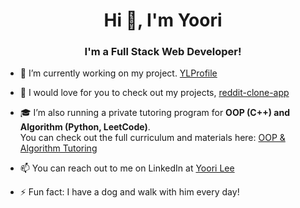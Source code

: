 <h1 align="center">Hi 👋, I'm Yoori</h1>
<h3 align="center">I'm a Full Stack Web Developer!</h3>

- 🤔 I’m currently working on my project. [YLProfile](https://github.com/YooriLee-825/YLProfile) 

- 🔭 I would love for you to check out my projects, [reddit-clone-app](https://github.com/YooriLee-825/reddit-app)

- 🎓 I’m also running a private tutoring program for **OOP (C++) and Algorithm (Python, LeetCode)**.  
  You can check out the full curriculum and materials here: [OOP & Algorithm Tutoring](https://github.com/YooriLee-825/DevLee)

- 📫 You can reach out to me on LinkedIn at [Yoori Lee](https://www.linkedin.com/in/yoori-lee-a0165229b)

- ⚡ Fun fact: I have a dog and walk with him every day!




<!--

**YooriLee-825/YooriLee-825** is a ✨ _special_ ✨ repository because its `README.md` (this file) appears on your GitHub profile.

Here are some ideas to get you started:

- 🔭 I’m currently working on ...
- 🌱 I’m currently learning ...
- 👯 I’m looking to collaborate on ...
- 🤔 I’m looking for help with ...
- 💬 Ask me about ...
- 📫 How to reach me: ...
- 😄 Pronouns: ...
- ⚡ Fun fact: ...
-->
